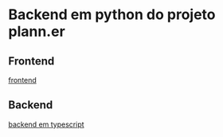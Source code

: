 # Backend em python do projeto plann.er

## Frontend

[frontend](https://github.com/wkauan/planner)

## Backend

[backend em typescript](https://github.com/wkauan/planner-backend)
